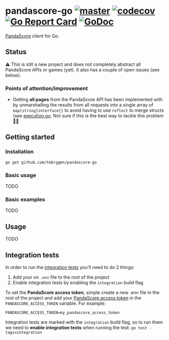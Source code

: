 # pandascore-go [![master](https://github.com/tmbrggmn/pandascore-go/workflows/master/badge.svg?branch=master)](https://github.com/tmbrggmn/pandascore-go/actions?query=workflow%3Amaster) [![codecov](https://codecov.io/gh/tmbrggmn/pandascore-go/branch/master/graph/badge.svg)](https://codecov.io/gh/tmbrggmn/pandascore-go) [![Go Report Card](https://goreportcard.com/badge/github.com/tmbrggmn/pandascore-go)](https://goreportcard.com/report/github.com/tmbrggmn/pandascore-go) [![GoDoc](https://godoc.org/github.com/tmbrggmn/pandascore-go?status.svg)](https://pkg.go.dev/github.com/tmbrggmn/pandascore-go)

[PandaScore](https://pandascore.co) client for Go.

## Status

:warning: This is still a new project and does *not* completely abstract all PandaScore APIs or games (yet). It also
has a couple of open issues (see below).

### Points of attention/improvement

 * Getting **all pages** from the PandaScore API has been implemented with by unmarshalling the results from all
 requests into a single array of `map[string]interface{}` to avoid having to use `reflect` to merge structs (see 
 [execution.go](execution.go). Not sure if this is the best way to tackle this problem :man_shrugging: 

## Getting started

### Installation

```
go get github.com/tmbrggmn/pandascore-go
```

### Basic usage

TODO

### Basic examples

TODO

## Usage

TODO

## Integration tests

In order to run the [integration tests](integration_test.go) you'll need to do 2 things:
 1. Add your on `.env` file to the root of the project 
 2. Enable integration tests by enabling the `integration` build flag

To set the **PandaScore access token**, simple create a new .env file in the root
of the project and add your [PandaScore access token](https://pandascore.co/settings) in the `PANDASCORE_ACCESS_TOKEN` 
variable. For example:

```dotenv
PANDASCORE_ACCESS_TOKEN=my_pandascore_access_token
```

Integration tests are marked with the `integration` build flag, so to run them
we need to **enable integration tests** when running the test: `go test -tags=integration` 
